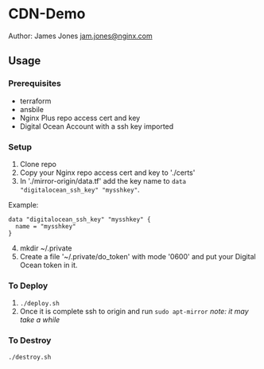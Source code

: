 # CDN-Demo

Author: James Jones <jam.jones@nginx.com>

## Usage

### Prerequisites
- terraform
- ansbile
- Nginx Plus repo access cert and key
- Digital Ocean Account with a ssh key imported

### Setup
1. Clone repo
2. Copy your Nginx repo access cert and key to './certs'
3. In './mirror-origin/data.tf' add the key name to `data "digitalocean_ssh_key" "mysshkey"`.

  Example:

  ```
  data "digitalocean_ssh_key" "mysshkey" {
    name = "mysshkey"
  }
  ```
4. mkdir ~/.private
5. Create a file '~/.private/do_token' with mode '0600' and put your Digital Ocean token in it.

### To Deploy
  1. `./deploy.sh`
  2. Once it is complete ssh to origin and run `sudo apt-mirror` *note: it may take a while*

### To Destroy
  `./destroy.sh`
